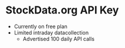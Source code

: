 # StockData.org API Key

- Currently on free plan
- Limited intraday datacollection
    - Advertised 100 daily API calls

